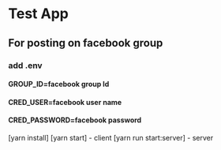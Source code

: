 # Test App
## For posting on facebook group
### add .env
#### GROUP_ID=facebook group Id
#### CRED_USER=facebook user name
#### CRED_PASSWORD=facebook password

[yarn install]
[yarn start] - client
[yarn run start:server] - server